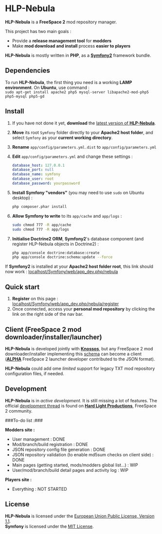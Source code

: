 # HLP-Nebula

**HLP-Nebula** is a **FreeSpace 2** mod repository manager.

This project has two main goals :
* Provide a **release management tool** for **modders**
* Make **mod download and install** process **easier to players**

**HLP-Nebula** is mostly written in **PHP**, as a [**Symfony2**](http://symfony.com/) framework bundle.

## Dependencies

To run **HLP-Nebula**, the first thing you need is a working **LAMP environment**.
On **Ubuntu**, use command :  
```sudo apt-get install apache2 php5 mysql-server libapache2-mod-php5 php5-mysql php5-gd```

## Install

1. If you have not done it yet, **download** the [latest version of **HLP-Nebula**](https://github.com/Hellzed/hlp-nebula).
2. **Move** its root ```Symfony``` folder directly to your **Apache2 host folder**, and select ```Symfony``` as your **current working directory**.
3. **Rename** ```app/config/parameters.yml.dist``` to ```app/config/parameters.yml```
4. **Edit** ```app/config/parameters.yml``` and change these settings :
   ```yaml
   database_host: 127.0.0.1
   database_port: null
   database_name: symfony
   database_user: root
   database_password: yourpassword
   ```
   
5. **Install Symfony "vendors"** (you may need to use ```sudo``` on Ubuntu desktop) :
   ```bash
   php composer.phar install
   ```
6. **Allow Symfony to write** to its ```app/cache``` and ```app/logs``` :
   ```bash
   sudo chmod 777 -R app/cache
   sudo chmod 777 -R app/logs
   ```
   
7. **Initialise Doctrine2 ORM**, **Symfony2**'s database component (and register HLP-Nebula objects in Doctrine2) :
   ```bash
   php app/console doctrine:database:create
   php app/console doctrine:schema:update --force
   ```

If **Symfony2** is installed at your **Apache2 host folder root**, this link should now work :
[localhost/Symfony/web/app_dev.php/nebula](http://localhost/Symfony/web/app_dev.php/nebula/)

## Quick start

1. **Register** on this page : [localhost/Symfony/web/app_dev.php/nebula/register](http://localhost/Symfony/web/app_dev.php/nebula/register)
2. Once connected, access your **personal mod repository** by clicking the link on the right side of the nav bar.

## Client (FreeSpace 2 mod downloader/installer/launcher)

**HLP-Nebula** is developed jointly with [**Knossos**](https://github.com/ngld/knossos), but any FreeSpace 2 mod downloader/installer implementing this [schema](https://github.com/ngld/knossos/blob/develop/converter/schema.txt) can become a client ([**ALPHA**](http://www.hard-light.net/forums/index.php?topic=88119.0) FreeSpace 2 launcher developer contributed to the JSON format).

**HLP-Nebula** could add ome _limited_ support for legacy TXT mod repository configuration files, if needed.

## Development

**HLP-Nebula** is in _active development_. It is still missing a lot of features.
The official [development thread](http://www.hard-light.net/forums/index.php?topic=86364) is found on [**Hard Light Productions**](www.hard-light.com), FreeSpace 2 community.

###To-do list :###

**Modders site :**
* User management : DONE
* Mod/branch/build registration : DONE
* JSON repository config file generation : DONE
* JSON repository validation (to enable md5sum checks on client side) : DONE
* Main pages (getting started, mods/modders global list...) : WIP
* User/mod/branch/build detail pages and activity log : WIP

**Players site :**
* Everything : NOT STARTED

## License

**HLP-Nebula** is licensed under the [European Union Public License, Version 1.1](LICENSE).  
**Symfony** is licensed under the [MIT License](LICENSE).
